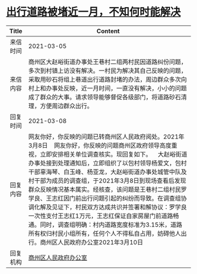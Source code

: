 # <a href="http://www.shangluo.gov.cn/zmhd/ldxxxx.jsp?urltype=leadermail.LeaderMailContentUrl&wbtreeid=1112&leadermailid=6995">出行道路被堵近一月，不知何时能解决</a>
| Title |                                                                                                                                                                              Content                                                                                                                                                                               |
|:-----:|--------------------------------------------------------------------------------------------------------------------------------------------------------------------------------------------------------------------------------------------------------------------------------------------------------------------------------------------------------------------|
| 来信时间  | 2021-03-05                                                                                                                                                                                                                                                                                                                                                         |
| 来信内容  | 商州区大赵峪街道办事处王巷村二组两村民因道路纠份问题，多次到村镇上访没有解决。一村民为解决其自己反映的问题，采取用砂石将组上巷道出行道路封堵的办法，周边群众多次向村上和办事处反映，近一月时间，一直没有解决，小小的问题成了群众的大事。请求领导能够督促各级部门，将道路砂石清理，方便周边群众出行。                                                                                                                                                                                                                 |
| 回复时间  | 2021-03-08                                                                                                                                                                                                                                                                                                                                                         |
| 回复内容  | 网友你好，你反映的问题已转商州区人民政府阅处。2021年3月8日    网友你好，你反映的问题商州区政府领导高度重视，立即安排相关单位调查核实。现回复如下。    大赵峪街道办事处接到处理通知后，立即组织了以包村领导杨爱文，包村干部辜海琴、白玉峰、杨亚龙，大赵峪街道办事处城管中队及村干部为成员的调查组，于2021年3月8日到现场查看后发现群众反映情况基本属实。经核查，该问题是王巷村二组村民罗学良、王志红因门前出行问题引起的纠纷而导致。在调查组协调化解及见证下，村民双方达成共识并签署和解协议：罗学良一次性支付王志红1万元，王志红保证自家房屋门前道路畅通。同时，调查组明确：村内道路宽度标准为3.15米，道路所有权归村民小组所有，任何个人不得私自占用，妨碍他人出行。商州区人民政府办公室2021年3月10日 |
| 回复机构  | <a href="../../categories/agencies/商州区人民政府办公室.md">商州区人民政府办公室</a>                                                                                                                                                                                                                                                                                                     |